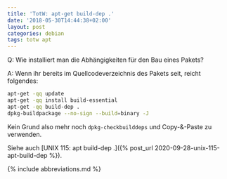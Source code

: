 ```yaml
---
title: 'TotW: apt-get build-dep .'
date: '2018-05-30T14:44:38+02:00'
layout: post
categories: debian
tags: totw apt
---
```


Q: Wie installiert man die Abhängigkeiten für den Bau eines Pakets?

A: Wenn ihr bereits im Quellcodeverzeichnis des Pakets seit, reicht folgendes:

```bash
apt-get -qq update
apt-get -qq install build-essential
apt-get -qq build-dep .
dpkg-buildpackage --no-sign --build=binary -J
```

Kein Grund also mehr noch `dpkg-checkbuilddeps` und Copy-&-Paste zu verwenden.

Siehe auch [UNIX 115: apt build-dep .]({% post_url 2020-09-28-unix-115-apt-build-dep %}).

{% include abbreviations.md %}
